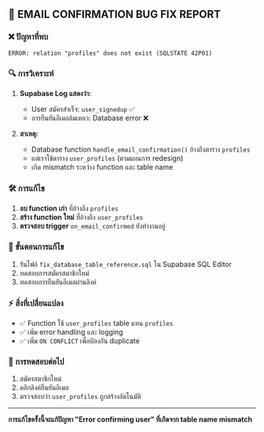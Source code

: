 ## 🐛 EMAIL CONFIRMATION BUG FIX REPORT

### ❌ ปัญหาที่พบ
```
ERROR: relation "profiles" does not exist (SQLSTATE 42P01)
```

### 🔍 การวิเคราะห์
1. **Supabase Log แสดงว่า:**
   - User สมัครสำเร็จ: `user_signedup` ✅
   - การยืนยันอีเมลล้มเหลว: Database error ❌

2. **สาเหตุ:**
   - Database function `handle_email_confirmation()` อ้างถึงตาราง `profiles`
   - แต่เราใช้ตาราง `user_profiles` (ตามแผนการ redesign)
   - เกิด mismatch ระหว่าง function และ table name

### 🛠️ การแก้ไข
1. **ลบ function เก่า** ที่อ้างถึง `profiles`
2. **สร้าง function ใหม่** ที่อ้างถึง `user_profiles` 
3. **ตรวจสอบ trigger** `on_email_confirmed` ยังทำงานอยู่

### 📝 ขั้นตอนการแก้ไข
1. รันไฟล์ `fix_database_table_reference.sql` ใน Supabase SQL Editor
2. ทดสอบการสมัครสมาชิกใหม่
3. ทดสอบการยืนยันอีเมลผ่านลิงค์

### ⚡ สิ่งที่เปลี่ยนแปลง
- ✅ Function ใช้ `user_profiles` table แทน `profiles`
- ✅ เพิ่ม error handling และ logging
- ✅ เพิ่ม `ON CONFLICT` เพื่อป้องกัน duplicate

### 🧪 การทดสอบต่อไป
1. สมัครสมาชิกใหม่
2. คลิกลิงค์ยืนยันอีเมล
3. ตรวจสอบว่า `user_profiles` ถูกสร้างอัตโนมัติ

---
**การแก้ไขครั้งนี้จะแก้ปัญหา "Error confirming user" ที่เกิดจาก table name mismatch**